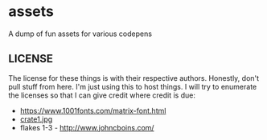 # assets
A dump of fun assets for various codepens

## LICENSE
The license for these things is with their respective authors.  Honestly, don't pull stuff from here.  I'm just using this to host things.  I will try to enumerate the licenses so that I can give credit where credit is due:


- https://www.1001fonts.com/matrix-font.html
- [crate1.jpg](https://www.pinterest.com/pin/368310075761336565/)
- flakes 1-3 - http://www.johncboins.com/
